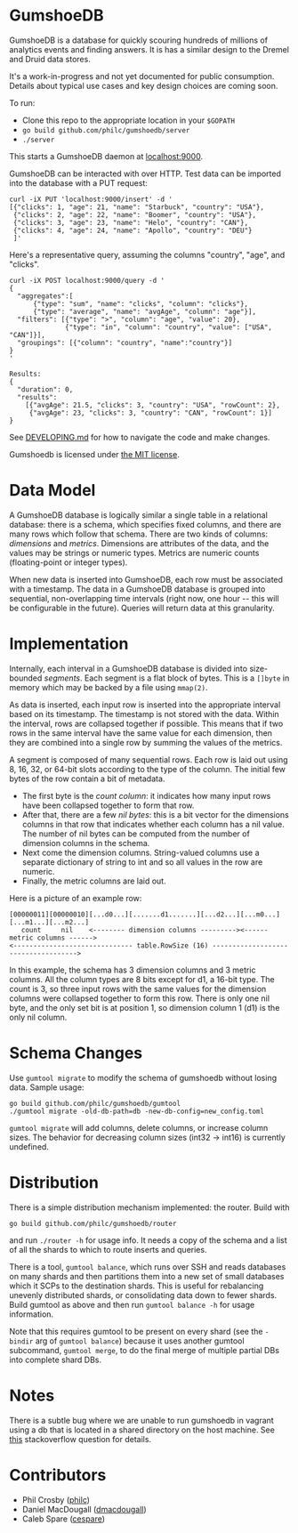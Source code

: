 GumshoeDB
=========

GumshoeDB is a database for quickly scouring hundreds of millions of analytics events and finding
answers. It is has a similar design to the Dremel and Druid data stores.

It's a work-in-progress and not yet documented for public consumption. Details about typical use cases and key
design choices are coming soon.

To run:

* Clone this repo to the appropriate location in your `$GOPATH`
* `go build github.com/philc/gumshoedb/server`
* `./server`

This starts a GumshoeDB daemon at [localhost:9000](http://localhost:9000).

GumshoeDB can be interacted with over HTTP. Test data can be imported into the database with a PUT request:

    curl -iX PUT 'localhost:9000/insert' -d '
    [{"clicks": 1, "age": 21, "name": "Starbuck", "country": "USA"},
     {"clicks": 2, "age": 22, "name": "Boomer", "country": "USA"},
     {"clicks": 3, "age": 23, "name": "Helo", "country": "CAN"},
     {"clicks": 4, "age": 24, "name": "Apollo", "country": "DEU"}
     ]'

Here's a representative query, assuming the columns "country", "age", and "clicks".

    curl -iX POST localhost:9000/query -d '
    {
      "aggregates":[
          {"type": "sum", "name": "clicks", "column": "clicks"},
          {"type": "average", "name": "avgAge", "column": "age"}],
      "filters": [{"type": ">", "column": "age", "value": 20},
                  {"type": "in", "column": "country", "value": ["USA", "CAN"]}],
      "groupings": [{"column": "country", "name":"country"}]
    }
    '

    Results:
    {
      "duration": 0,
      "results":
        [{"avgAge": 21.5, "clicks": 3, "country": "USA", "rowCount": 2},
         {"avgAge": 23, "clicks": 3, "country": "CAN", "rowCount": 1}]
    }

See [DEVELOPING.md](https://github.com/philc/gumshoedb/blob/master/DEVELOPING.md) for how to navigate the code
and make changes.

Gumshoedb is licensed under [the MIT license](http://www.opensource.org/licenses/mit-license.php).

Data Model
==========

A GumshoeDB database is logically similar a single table in a relational database: there is a schema, which
specifies fixed columns, and there are many rows which follow that schema. There are two kinds of columns:
*dimensions* and *metrics*. Dimensions are attributes of the data, and the values may be strings or numeric
types. Metrics are numeric counts (floating-point or integer types).

When new data is inserted into GumshoeDB, each row must be associated with a timestamp. The data in a
GumshoeDB database is grouped into sequential, non-overlapping time intervals (right now, one hour -- this
will be configurable in the future). Queries will return data at this granularity.

Implementation
==============

Internally, each interval in a GumshoeDB database is divided into size-bounded *segments*. Each segment is a
flat block of bytes. This is a `[]byte` in memory which may be backed by a file using `mmap(2)`.

As data is inserted, each input row is inserted into the appropriate interval based on its timestamp. The
timestamp is not stored with the data. Within the interval, rows are collapsed together if possible. This
means that if two rows in the same interval have the same value for each dimension, then they are combined
into a single row by summing the values of the metrics.

A segment is composed of many sequential rows. Each row is laid out using 8, 16, 32, or 64-bit slots according
to the type of the column. The initial few bytes of the row contain a bit of metadata.

* The first byte is the *count column*: it indicates how many input rows have been collapsed together to form
  that row.
* After that, there are a few *nil bytes*: this is a bit vector for the dimensions columns in that row that
  indicates whether each column has a nil value. The number of nil bytes can be computed from the number of
  dimension columns in the schema.
* Next come the dimension columns. String-valued columns use a separate dictionary of string to int and so all
  values in the row are numeric.
* Finally, the metric columns are laid out.

Here is a picture of an example row:

```
[00000011][00000010][...d0...][.......d1.......][...d2...][...m0...][...m1...][...m2...]
   count     nil    <-------- dimension columns ---------><------ metric columns ------>
<------------------------------ table.RowSize (16) ------------------------------------>
```

In this example, the schema has 3 dimension columns and 3 metric columns. All the column types are 8 bits
except for d1, a 16-bit type. The count is 3, so three input rows with the same values for the dimension
columns were collapsed together to form this row. There is only one nil byte, and the only set bit is at
position 1, so dimension column 1 (d1) is the only nil column.

Schema Changes
==============

Use `gumtool migrate` to modify the schema of gumshoedb without losing data. Sample usage:

    go build github.com/philc/gumshoedb/gumtool
    ./gumtool migrate -old-db-path=db -new-db-config=new_config.toml

`gumtool migrate` will add columns, delete columns, or increase column sizes. The behavior for decreasing
column sizes (int32 -> int16) is currently undefined.

Distribution
============

There is a simple distribution mechanism implemented: the router. Build with

    go build github.com/philc/gumshoedb/router

and run `./router -h` for usage info. It needs a copy of the schema and a list of all the shards to which to
route inserts and queries.

There is a tool, `gumtool balance`, which runs over SSH and reads databases on many shards and then partitions
them into a new set of small databases which it SCPs to the destination shards. This is useful for rebalancing
unevenly distributed shards, or consolidating data down to fewer shards. Build gumtool as above and then run
`gumtool balance -h` for usage information.

Note that this requires gumtool to be present on every shard (see the `-bindir` arg of `gumtool balance`)
because it uses another gumtool subcommand, `gumtool merge`, to do the final merge of multiple partial DBs
into complete shard DBs.

Notes
=====

There is a subtle bug where we are unable to run gumshoedb in vagrant using a db that is located in a shared
directory on the host machine. See [this][1] stackoverflow question for details.

[1]: http://stackoverflow.com/questions/18420473/invalid-argument-for-read-write-mmap

Contributors
============
* Phil Crosby ([philc](https://github.com/philc))
* Daniel MacDougall ([dmacdougall](https://github.com/dmacdougall))
* Caleb Spare ([cespare](https://github.com/cespare))
